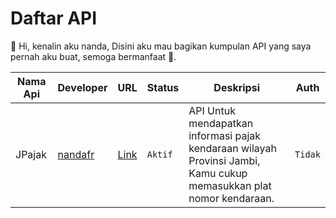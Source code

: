 # Daftar API
👋 Hi, kenalin aku nanda,
Disini aku mau bagikan kumpulan API yang saya pernah aku buat, semoga bermanfaat 🎉. 

| Nama Api | Developer | URL | Status | Deskripsi | Auth |
|---|---|---|---|---|---|
| JPajak | [nandafr](https://nandafr.com/) | [Link](https://api.nandafr.com/v1/jsamsat/cek-pajak.php?vhc=BH1799Z) | `Aktif` | API Untuk mendapatkan informasi pajak kendaraan wilayah Provinsi Jambi, Kamu cukup memasukkan plat nomor kendaraan. | `Tidak`|
